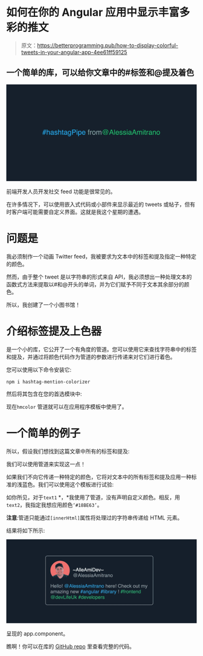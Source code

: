 # 如何在你的 Angular 应用中显示丰富多彩的推文

> 原文：<https://betterprogramming.pub/how-to-display-colorful-tweets-in-your-angular-app-4ee61ff59125>

## 一个简单的库，可以给你文章中的#标签和@提及着色

![](img/465b541a71a8c6f1c9ff866c68516e63.png)

前端开发人员开发社交 feed 功能是很常见的。

在许多情况下，可以使用嵌入式代码或小部件来显示最近的 tweets 或帖子，但有时客户端可能需要自定义界面。这就是我这个星期的遭遇。

# 问题是

我必须制作一个动画 Twitter feed，我被要求为文本中的标签和提及指定一种特定的颜色。

然而，由于整个 tweet 是以字符串的形式来自 API，我必须想出一种处理文本的函数式方法来提取以#和@开头的单词，并为它们赋予不同于文本其余部分的颜色。

所以，我创建了一个小图书馆！

# 介绍标签提及上色器

是一个小的库，它公开了一个有角度的管道。您可以使用它来查找字符串中的标签和提及，并通过将颜色代码作为管道的参数进行传递来对它们进行着色。

您可以使用以下命令安装它:

```
npm i hashtag-mention-colorizer
```

然后将其包含在您的首选模块中:

现在`hmcolor` 管道就可以在应用程序模板中使用了。

# 一个简单的例子

所以，假设我们想找到这篇文章中所有的标签和提及:

我们可以使用管道来实现这一点！

如果我们不向它传递一种特定的颜色，它将对文本中的所有标签和提及应用一种标准的浅蓝色。我们可以使用这个模板进行试验:

如你所见，对于`text1` *，*我使用了管道，没有声明自定义颜色。相反，用`text2`，我指定我想应用颜色`‘#18BE63’`。

**注意**:管道只能通过`[innerHtml]`属性将处理过的字符串传递给 HTML 元素。

结果将如下所示:

![](img/6ce79f9cd724bb18fc0661a326b62444.png)

呈现的 app.component。

瞧啊！你可以在库的 [GitHub repo](https://github.com/alessiaAmitrano/hashtag-mention-colorizer) 里查看完整的代码。